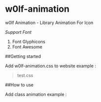 # w0lf-animation
w0lf Animation - Library Animation For Icon

*Support Font*
1. Font Glyphicons
2. Font Awesome

##Getting started

Add w0lf-animation.css to website example :
> test.css

##How to use

Add class animation example :
> <i class="abc"></i>